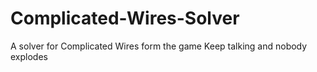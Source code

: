 # Complicated-Wires-Solver
A solver for Complicated Wires form the game Keep talking and nobody explodes
